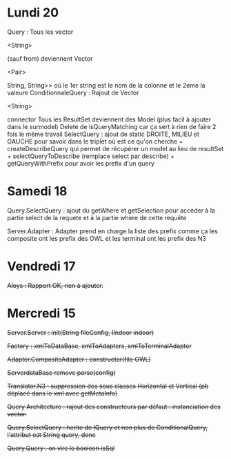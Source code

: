 # Lundi 20 #

Query : Tous les vector

&lt;String&gt;

 (sauf from) deviennent Vector

&lt;Pair&gt;

String, String>> où le 1er string est le nom de la colonne et le 2eme la valeure
ConditionnaleQuery : Rajout de Vector

&lt;String&gt;

 connector
Tous les ResultSet deviennent des Model (plus facil à ajouter dans le surmodel)
Delete de isQueryMatching car ça sert à rien de faire 2 fois le même travail
SelectQuery : ajout de static DROITE, MILIEU et GAUCHE pour savoir dans le triplet où est ce qu'on cherche + createDescribeQuery qui permet de récupérer un model au lieu de resultSet + selectQueryToDescribe (remplace select par describe) + getQueryWithPrefix pour avoir les prefix d'un query

# Samedi 18 #

Query.SelectQuery : ajout du getWhere et getSelection pour accèder à la partie select de la requete et à la partie where de cette requête

Server.Adapter : Adapter prend en charge la liste des prefix comme ça les composite ont les prefix des OWL et les terminal ont les prefix des N3

# Vendredi 17 #

~~Aloys : Rapport OK, rien à ajouter.~~

# Mercredi 15 #

~~Server.Server : init(String fileConfig, IIndoor indoor)~~

~~Factory : xmlToDataBase, xmlToAdapters, xmlToTerminalAdapter~~

~~Adapter.CompositeAdapter : constructor(file OWL)~~

~~ServerdataBase remove parse(config)~~

~~Translator.N3 : suppression des sous classes Horizontal et Vertical (pb déplacé dans le xml avec getMetaInfo)~~

~~Query Architecture : rajout des constructeurs par défaut : instanciation des vector.~~

~~Query.SelectQuery : herite de IQuery et non plus de ConditionalQuery, l'attribut est String query, donc~~

~~Query.Query : on vire le booleen isSql~~